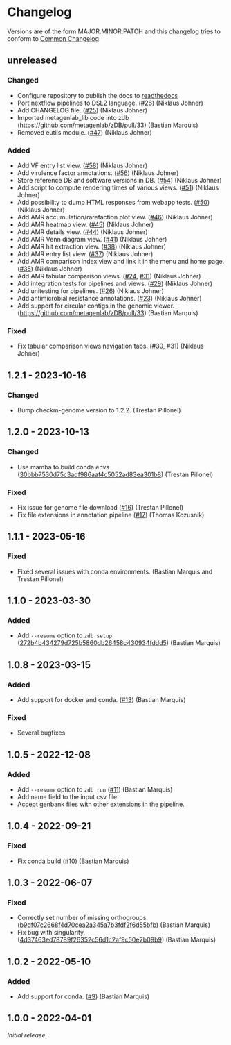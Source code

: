 # Changelog


Versions are of the form MAJOR.MINOR.PATCH and this changelog tries to conform
to [Common Changelog](https://common-changelog.org)


## unreleased

### Changed

- Configure repository to publish the docs to [readthedocs](https://zdb.readthedocs.io)
- Port nextflow pipelines to DSL2 language. ([#26](https://github.com/metagenlab/zDB/pull/26)) (Niklaus Johner)
- Add CHANGELOG file. ([#25](https://github.com/metagenlab/zDB/pull/25)) (Niklaus Johner)
- Imported metagenlab_lib code into zdb (https://github.com/metagenlab/zDB/pull/33) (Bastian Marquis)
- Removed eutils module. ([#47](https://github.com/metagenlab/zDB/pull/47)) (Niklaus Johner)

### Added

- Add VF entry list view. ([#58](https://github.com/metagenlab/zDB/pull/58)) (Niklaus Johner)
- Add virulence factor annotations. ([#56](https://github.com/metagenlab/zDB/pull/56)) (Niklaus Johner)
- Store reference DB and software versions in DB. ([#54](https://github.com/metagenlab/zDB/pull/54)) (Niklaus Johner)
- Add script to compute rendering times of various views. ([#51](https://github.com/metagenlab/zDB/pull/51)) (Niklaus Johner)
- Add possibility to dump HTML responses from webapp tests. ([#50](https://github.com/metagenlab/zDB/pull/50)) (Niklaus Johner)
- Add AMR accumulation/rarefaction plot view. ([#46](https://github.com/metagenlab/zDB/pull/46)) (Niklaus Johner)
- Add AMR heatmap view. ([#45](https://github.com/metagenlab/zDB/pull/45)) (Niklaus Johner)
- Add AMR details view. ([#44](https://github.com/metagenlab/zDB/pull/44)) (Niklaus Johner)
- Add AMR Venn diagram view. ([#41](https://github.com/metagenlab/zDB/pull/41)) (Niklaus Johner)
- Add AMR hit extraction view. ([#38](https://github.com/metagenlab/zDB/pull/38)) (Niklaus Johner)
- Add AMR entry list view. ([#37](https://github.com/metagenlab/zDB/pull/37)) (Niklaus Johner)
- Add AMR comparison index view and link it in the menu and home page. ([#35](https://github.com/metagenlab/zDB/pull/35)) (Niklaus Johner)
- Add AMR tabular comparison views. ([#24](https://github.com/metagenlab/zDB/pull/24), [#31](https://github.com/metagenlab/zDB/pull/31)) (Niklaus Johner)
- Add integration tests for pipelines and views. ([#29](https://github.com/metagenlab/zDB/pull/29)) (Niklaus Johner)
- Add unitesting for pipelines. ([#26](https://github.com/metagenlab/zDB/pull/26)) (Niklaus Johner)
- Add antimicrobial resistance annotations. ([#23](https://github.com/metagenlab/zDB/pull/23)) (Niklaus Johner)
- Add support for circular contigs in the genomic viewer. (https://github.com/metagenlab/zDB/pull/33) (Bastian Marquis)

### Fixed

- Fix tabular comparison views navigation tabs. ([#30](https://github.com/metagenlab/zDB/pull/30), [#31](https://github.com/metagenlab/zDB/pull/31)) (Niklaus Johner)


## 1.2.1 - 2023-10-16

### Changed
- Bump checkm-genome version to 1.2.2. (Trestan Pillonel)


## 1.2.0 - 2023-10-13

### Changed

- Use mamba to build conda envs ([30bbb7530d75c3adf986aaf4c5052ad83ea301b8](https://github.com/metagenlab/zDB/commit/30bbb7530d75c3adf986aaf4c5052ad83ea301b8)) (Trestan Pillonel)

### Fixed

- Fix issue for genome file download ([#16](https://github.com/metagenlab/zDB/pull/16)) (Trestan Pillonel)
- Fix file extensions in annotation pipeline ([#17](https://github.com/metagenlab/zDB/pull/17)) (Thomas Kozusnik)


## 1.1.1 - 2023-05-16

### Fixed

- Fixed several issues with conda environments. (Bastian Marquis and Trestan Pillonel)


## 1.1.0 - 2023-03-30

### Added

- Add ```--resume``` option to ```zdb setup``` ([272b4b434279d725b5860db26458c430934fddd5](https://github.com/metagenlab/zDB/commit/272b4b434279d725b5860db26458c430934fddd5)) (Bastian Marquis)


## 1.0.8 - 2023-03-15

### Added
- Add support for docker and conda. ([#13](https://github.com/metagenlab/zDB/pull/13)) (Bastian Marquis)

### Fixed
- Several bugfixes


## 1.0.5 - 2022-12-08

### Added

- Add ```--resume``` option to ```zdb run``` ([#11](https://github.com/metagenlab/zDB/pull/11)) (Bastian Marquis)
- Add name field to the input csv file.
- Accept genbank files with other extensions in the pipeline.


## 1.0.4 - 2022-09-21

### Fixed

- Fix conda build ([#10](https://github.com/metagenlab/zDB/pull/10)) (Bastian Marquis)


## 1.0.3 - 2022-06-07

### Fixed

- Correctly set number of missing orthogroups. ([b9df07c2668f4d70cea2a345a7b3fdf2f6d55bfb](https://github.com/metagenlab/zDB/commit/b9df07c2668f4d70cea2a345a7b3fdf2f6d55bfb)) (Bastian Marquis)
- Fix bug with singularity. ([4d37463ed78789f26352c56d1c2af9c50e2b09b9](https://github.com/metagenlab/zDB/commit/4d37463ed78789f26352c56d1c2af9c50e2b09b9)) (Bastian Marquis)


## 1.0.2 - 2022-05-10

### Added

- Add support for conda. ([#9](https://github.com/metagenlab/zDB/pull/9)) (Bastian Marquis)


## 1.0.0 - 2022-04-01

_Initial release._

